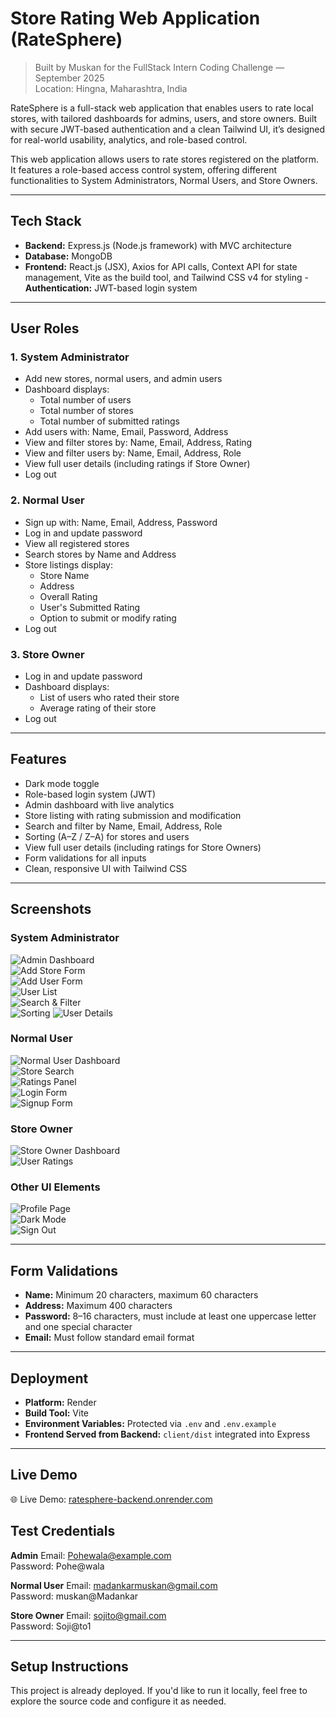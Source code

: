 # Store Rating Web Application (RateSphere)

> Built by Muskan for the FullStack Intern Coding Challenge — September 2025  
> Location: Hingna, Maharashtra, India

RateSphere is a full-stack web application that enables users to rate local stores, with tailored dashboards for admins, users, and store owners. Built with secure JWT-based authentication and a clean Tailwind UI, it’s designed for real-world usability, analytics, and role-based control.

This web application allows users to rate stores registered on the platform. It features a role-based access control system, offering different functionalities to System Administrators, Normal Users, and Store Owners.

---

## Tech Stack

- **Backend:** Express.js (Node.js framework) with MVC architecture
- **Database:** MongoDB
- **Frontend:** React.js (JSX), Axios for API calls, Context API for state management, Vite as the build tool, and Tailwind CSS v4 for styling
-**Authentication:** JWT-based login system

---

## User Roles

### 1. System Administrator
- Add new stores, normal users, and admin users
- Dashboard displays:
  - Total number of users
  - Total number of stores
  - Total number of submitted ratings
- Add users with: Name, Email, Password, Address
- View and filter stores by: Name, Email, Address, Rating
- View and filter users by: Name, Email, Address, Role
- View full user details (including ratings if Store Owner)
- Log out


### 2. Normal User
- Sign up with: Name, Email, Address, Password
- Log in and update password
- View all registered stores
- Search stores by Name and Address
- Store listings display:
  - Store Name
  - Address
  - Overall Rating
  - User's Submitted Rating
  - Option to submit or modify rating
- Log out


### 3. Store Owner
- Log in and update password
- Dashboard displays:
  - List of users who rated their store
  - Average rating of their store
- Log out


---

##  Features
- Dark mode toggle
- Role-based login system (JWT)
- Admin dashboard with live analytics
- Store listing with rating submission and modification
- Search and filter by Name, Email, Address, Role
- Sorting (A–Z / Z–A) for stores and users
- View full user details (including ratings for Store Owners)
- Form validations for all inputs
- Clean, responsive UI with Tailwind CSS

---

##  Screenshots

### System Administrator
![Admin Dashboard](./images/Admin-Dashboard.png)  
![Add Store Form](./images/AddStores.png)  
![Add User Form](./images/AddUser.png)  
![User List](./images/User-List.png)  
![Search & Filter](./images/Filter.png)  
![Sorting](./images/stores-sorting.png)
![User Details](./images/userDetails.png)


### Normal User
![Normal User Dashboard](./images/NormalUserDashboard.png)  
![Store Search](./images/Stores-search.png)  
![Ratings Panel](./images/Ratings.png)  
![Login Form](./images/login.png)  
![Signup Form](./images/Sign-Up.png)

### Store Owner
![Store Owner Dashboard](./images/StoreDashboard.png)  
![User Ratings](./images/userDetails.png)

### Other UI Elements
![Profile Page](./images/profile.png)  
![Dark Mode](./images/darkMode.png)  
![Sign Out](./images/SignOut.png)

---

## Form Validations

- **Name:** Minimum 20 characters, maximum 60 characters
- **Address:** Maximum 400 characters
- **Password:** 8–16 characters, must include at least one uppercase letter and one special character
- **Email:** Must follow standard email format

---
## Deployment

- **Platform:** Render  
- **Build Tool:** Vite  
- **Environment Variables:** Protected via `.env` and `.env.example`  
- **Frontend Served from Backend:** `client/dist` integrated into Express

---

## Live Demo

🌐 Live Demo: [ratesphere-backend.onrender.com]( https://ratesphere-backened.onrender.com)

## Test Credentials
**Admin** 
Email: Pohewala@example.com  
Password: Pohe@wala  

**Normal User**
Email: madankarmuskan@gmail.com  
Password: muskan@Madankar  

**Store Owner**
Email: sojito@gmail.com  
Password: Soji@to1  

---
## Setup Instructions

This project is already deployed. If you'd like to run it locally, feel free to explore the source code and configure it as needed.